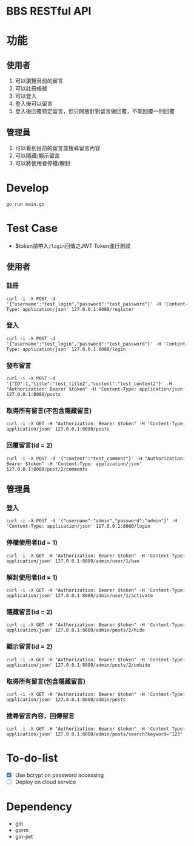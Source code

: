 # BBS RESTful API
# 功能
## 使用者
1. 可以瀏覽目前的留言
2. 可以註冊帳號
3. 可以登入
4. 登入後可以留言
5. 登入後回覆特定留言，但只開放針對留言做回覆，不能回覆一則回覆
## 管理員
1. 可以看到目前的留言並搜尋留言內容
2. 可以隱藏/顯示留言
3. 可以將使用者停權/解封
# Develop
`go run main.go`
# Test Case
* $token請帶入`/login`回傳之JWT Token進行測試
## 使用者
### 註冊
`curl -i -X POST -d '{"username":"test_login","password":"test_password"}' -H 'Content-Type: application/json' 127.0.0.1:8080/register`
### 登入
`curl -i -X POST -d '{"username":"test_login","password":"test_password"}' -H 'Content-Type: application/json' 127.0.0.1:8080/login`
### 發布留言
`curl -i -X POST -d '{"ID":1,"title":"test_title2","content":"test_content2"}' -H "Authorization: Bearer $token" -H 'Content-Type: application/json' 127.0.0.1:8080/posts`
### 取得所有留言(不包含隱藏留言)
`curl -i -X GET -H "Authorization: Bearer $token" -H 'Content-Type: application/json' 127.0.0.1:8080/posts`
### 回覆留言(id = 2)
`curl -i -X POST -d '{"content":"test_comment"}' -H "Authorization: Bearer $token" -H 'Content-Type: application/json' 127.0.0.1:8080/post/2/comments`

## 管理員
### 登入
`curl -i -X POST -d '{"username":"admin","password":"admin"}' -H 'Content-Type: application/json' 127.0.0.1:8080/login`
### 停權使用者(id = 1)
`curl -i -X GET -H "Authorization: Bearer $token" -H 'Content-Type: application/json' 127.0.0.1:8080/admin/user/1/ban`
### 解封使用者(id = 1)
`curl -i -X GET -H "Authorization: Bearer $token" -H 'Content-Type: application/json' 127.0.0.1:8080/admin/user/1/activate`
### 隱藏留言(id = 2)
`curl -i -X GET -H "Authorization: Bearer $token" -H 'Content-Type: application/json' 127.0.0.1:8080/admin/posts/2/hide`
### 顯示留言(id = 2)
`curl -i -X GET -H "Authorization: Bearer $token" -H 'Content-Type: application/json' 127.0.0.1:8080/admin/posts/2/unhide`
### 取得所有留言(包含隱藏留言)
`curl -i -X GET -H "Authorization: Bearer $token" -H 'Content-Type: application/json' 127.0.0.1:8080/admin/posts`
### 搜尋留言內容，回傳留言
`curl -i -X GET -H "Authorization: Bearer $token" -H 'Content-Type: application/json' 127.0.0.1:8080/admin/posts/search?keyword="123"`

# To-do-list
- [x] Use bcrypt on password accessing
- [ ] Deploy on cloud service

# Dependency
* gin
* gorm
* gin-jwt